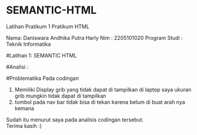# SEMANTIC-HTML
Latihan Pratikum 1 Pratikum HTML

Nama: Daniswara Andhika Putra Harly
Nim : 2205101020
Program Studi : Teknik Informatika 

#Latihan 1: SEMANTIC HTML

#Analisi :

#Problematika Pada codingan
1. Memiliki Display grib yang tidak dapat di tampilkan di laptop saya ukuran grib mungkin tidak dapat di tampilkan
2. tombol pada nav bar tidak bisa di tekan karena belum di buat arah nya kemana

Sudah itu menurut saya pada analisis codingan tersebut.  
Terima kasih :)
